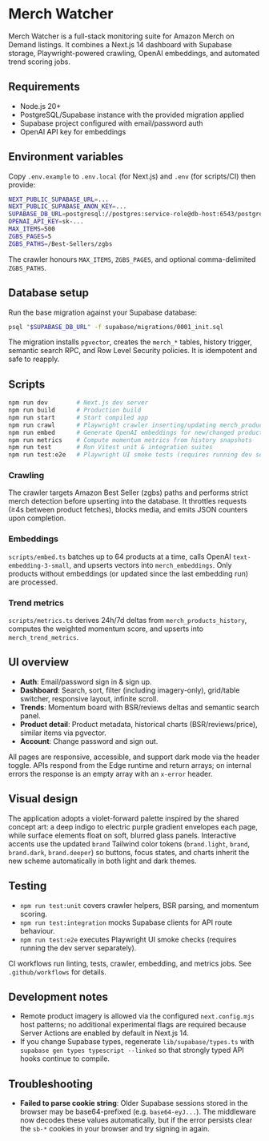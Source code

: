 # Merch Watcher

Merch Watcher is a full-stack monitoring suite for Amazon Merch on Demand listings. It combines a Next.js 14 dashboard with Supabase storage, Playwright-powered crawling, OpenAI embeddings, and automated trend scoring jobs.

## Requirements

- Node.js 20+
- PostgreSQL/Supabase instance with the provided migration applied
- Supabase project configured with email/password auth
- OpenAI API key for embeddings

## Environment variables

Copy `.env.example` to `.env.local` (for Next.js) and `.env` (for scripts/CI) then provide:

```bash
NEXT_PUBLIC_SUPABASE_URL=...
NEXT_PUBLIC_SUPABASE_ANON_KEY=...
SUPABASE_DB_URL=postgresql://postgres:service-role@db-host:6543/postgres
OPENAI_API_KEY=sk-...
MAX_ITEMS=500
ZGBS_PAGES=5
ZGBS_PATHS=/Best-Sellers/zgbs
```

The crawler honours `MAX_ITEMS`, `ZGBS_PAGES`, and optional comma-delimited `ZGBS_PATHS`.

## Database setup

Run the base migration against your Supabase database:

```bash
psql "$SUPABASE_DB_URL" -f supabase/migrations/0001_init.sql
```

The migration installs `pgvector`, creates the `merch_*` tables, history trigger, semantic search RPC, and Row Level Security policies. It is idempotent and safe to reapply.

## Scripts

```bash
npm run dev        # Next.js dev server
npm run build      # Production build
npm run start      # Start compiled app
npm run crawl      # Playwright crawler inserting/updating merch_products
npm run embed      # Generate OpenAI embeddings for new/changed products
npm run metrics    # Compute momentum metrics from history snapshots
npm run test       # Run Vitest unit & integration suites
npm run test:e2e   # Playwright UI smoke tests (requires running dev server)
```

### Crawling

The crawler targets Amazon Best Seller (zgbs) paths and performs strict merch detection before upserting into the database. It throttles requests (≥4s between product fetches), blocks media, and emits JSON counters upon completion.

### Embeddings

`scripts/embed.ts` batches up to 64 products at a time, calls OpenAI `text-embedding-3-small`, and upserts vectors into `merch_embeddings`. Only products without embeddings (or updated since the last embedding run) are processed.

### Trend metrics

`scripts/metrics.ts` derives 24h/7d deltas from `merch_products_history`, computes the weighted momentum score, and upserts into `merch_trend_metrics`.

## UI overview

- **Auth**: Email/password sign in & sign up.
- **Dashboard**: Search, sort, filter (including imagery-only), grid/table switcher, responsive layout, infinite scroll.
- **Trends**: Momentum board with BSR/reviews deltas and semantic search panel.
- **Product detail**: Product metadata, historical charts (BSR/reviews/price), similar items via pgvector.
- **Account**: Change password and sign out.

All pages are responsive, accessible, and support dark mode via the header toggle. APIs respond from the Edge runtime and return arrays; on internal errors the response is an empty array with an `x-error` header.

## Visual design

The application adopts a violet-forward palette inspired by the shared concept art: a deep indigo to electric purple gradient envelopes each page, while surface elements float on soft, blurred glass panels. Interactive accents use the updated `brand` Tailwind color tokens (`brand.light`, `brand`, `brand.dark`, `brand.deeper`) so buttons, focus states, and charts inherit the new scheme automatically in both light and dark themes.

## Testing

- `npm run test:unit` covers crawler helpers, BSR parsing, and momentum scoring.
- `npm run test:integration` mocks Supabase clients for API route behaviour.
- `npm run test:e2e` executes Playwright UI smoke checks (requires running the dev server separately).

CI workflows run linting, tests, crawler, embedding, and metrics jobs. See `.github/workflows` for details.

## Development notes

- Remote product imagery is allowed via the configured `next.config.mjs` host patterns; no additional experimental flags are required because Server Actions are enabled by default in Next.js 14.
- If you change Supabase types, regenerate `lib/supabase/types.ts` with `supabase gen types typescript --linked` so that strongly typed API hooks continue to compile.

## Troubleshooting

- **Failed to parse cookie string**: Older Supabase sessions stored in the browser may be base64-prefixed (e.g. `base64-eyJ...`). The middleware now decodes these values automatically, but if the error persists clear the `sb-*` cookies in your browser and try signing in again.
